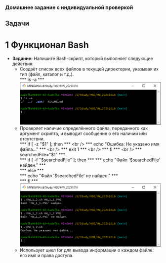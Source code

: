 ###  Домашнее задание с индивидуальной проверкой
##  Задачи
#   1 Функционал Bash

* **Задание:** Напишите Bash-скрипт, который выполняет следующие действия:
    -	Создаёт список всех файлов в текущей директории, указывая их тип (файл, каталог и т.д.). <br />
        *** ls -a *** <br />
        ![ex_1_1](HW_1_1.PNG) <br />
    -  Проверяет наличие определённого файла, переданного как аргумент скрипта, и выводит сообщение о его наличии или отсутствии. <br />
        *** if [ -z "$1" ]; then *** <br />
        ***     echo "Ошибка: Не указано имя файла..." *** <br />
        ***     exit 1 *** <br />
        *** fi *** <br />
        *** searchedFile="$1" *** <br />
        *** if [ -f "$searchedFile" ]; then ***
        ***     echo "Файл '$searchedFile' найден." *** <br />
        *** else *** <br />
        ***     echo "Файл '$searchedFile' не найден." *** <br />
        *** fi *** <br />
        ![ex_1_2](HW_1_2.PNG) <br />
    -  Использует цикл for для вывода информации о каждом файле: его имя и права доступа.

